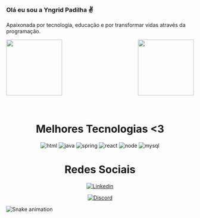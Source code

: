 ### Olá eu sou a Yngrid Padilha ✌️
Apaixonada por tecnologia, educação e por transformar vidas através da programação.

<div>
  
  <img  height="150" src="https://github-readme-stats.vercel.app/api?username=yngridp&show_icons=true&theme=great-gatsby&include_all_commits=true&count_private=true"/>
  <img align="right" height="150" src="https://github-readme-stats.vercel.app/api/top-langs/?username=yngridp&layout=compact&langs_count=16&theme=great-gatsby"/>
</div>
<br>



<div  align="center"> 
  <div style="display: inline_block"><br>
    <h1 align="center">Melhores Tecnologias <3</h1>
    <img aign="center" alt=html src="https://img.shields.io/badge/HTML5-E34F26?style=for-the-badge&logo=html5&logoColor=white"/>
    <img aign="center" alt=java src="https://img.shields.io/badge/Java-ED8B00?style=for-the-badge&logo=openjdk&logoColor=white"/>
    <img aign="center" alt=spring src="https://img.shields.io/badge/Spring-6DB33F?style=for-the-badge&logo=spring&logoColor=white"/>
    <img aign="center" alt=react src="https://img.shields.io/badge/React-20232A?style=for-the-badge&logo=react&logoColor=61DAFB"/>
    <img aign="center" alt=node src="https://img.shields.io/badge/Node.js-43853D?style=for-the-badge&logo=node.js&logoColor=white"/>
    <img aign="center" alt=mysql src="https://img.shields.io/badge/MySQL-00000F?style=for-the-badge&logo=mysql&logoColor=white"/>
   </div>
   
   
   <h1 align="center">Redes Sociais</h1>
   
   [![Linkedin](https://img.shields.io/badge/LinkedIn-0077B5?style=for-the-badge&logo=linkedin&logoColor=white)](https://www.linkedin.com/in/yngrid-padilha-8ba3601a5/)

   [![Discord](https://img.shields.io/badge/Discord-7289DA?style=for-the-badge&logo=discord&logoColor=white)](https://discord.com/channels/Yngrid%20Padilha#4744)

</div>

![Snake animation](https://github.com/yngridp/yngridp/blob/output/github-contribution-grid-snake.svg)

